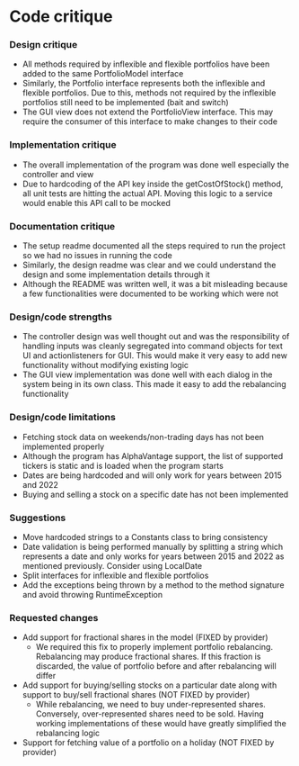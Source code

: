 # Code critique

### Design critique
- All methods required by inflexible and flexible portfolios have been added to the same PortfolioModel interface
- Similarly, the Portfolio interface represents both the inflexible and flexible portfolios. Due to this, methods not required by the inflexible portfolios still need to be implemented (bait and switch)
- The GUI view does not extend the PortfolioView interface. This may require the consumer of this interface to make changes to their code

### Implementation critique
- The overall implementation of the program was done well especially the controller and view
- Due to hardcoding of the API key inside the getCostOfStock() method, all unit tests are hitting the actual API. Moving this logic to a service would enable this API call to be mocked

### Documentation critique
- The setup readme documented all the steps required to run the project so we had no issues in running the code
- Similarly, the design readme was clear and we could understand the design and some implementation details through it
- Although the README was written well, it was a bit misleading because a few functionalities were documented to be working which were not

### Design/code strengths
- The controller design was well thought out and was the responsibility of handling inputs was cleanly segregated into command objects for text UI and actionlisteners for GUI. This would make it very easy to add new functionality without modifying existing logic
- The GUI view implementation was done well with each dialog in the system being in its own class. This made it easy to add the rebalancing functionality

### Design/code limitations
- Fetching stock data on weekends/non-trading days has not been implemented properly
- Although the program has AlphaVantage support, the list of supported tickers is static and is loaded when the program starts
- Dates are being hardcoded and will only work for years between 2015 and 2022
- Buying and selling a stock on a specific date has not been implemented

### Suggestions
- Move hardcoded strings to a Constants class to bring consistency
- Date validation is being performed manually by splitting a string which represents a date and only works for years between 2015 and 2022 as mentioned previously. Consider using LocalDate
- Split interfaces for inflexible and flexible portfolios
- Add the exceptions being thrown by a method to the method signature and avoid throwing RuntimeException

### Requested changes
- Add support for fractional shares in the model (FIXED by provider)
  - We required this fix to properly implement portfolio rebalancing. Rebalancing may produce fractional shares. If this fraction is discarded, the value of portfolio before and after rebalancing will differ
- Add support for buying/selling stocks on a particular date along with support to buy/sell fractional shares (NOT FIXED by provider)
  - While rebalancing, we need to buy under-represented shares. Conversely, over-represented shares need to be sold. Having working implementations of these would have greatly simplified the rebalancing logic
- Support for fetching value of a portfolio on a holiday (NOT FIXED by provider)
